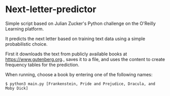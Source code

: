 # Next-letter-predictor
Simple script based on Julian Zucker's Python challenge on the O'Reilly Learning platform.

It predicts the next letter based on training text data using a simple probabilistic choice.

First it downloads the text from publicly available books at https://www.gutenberg.org., saves it to a file, and uses the content to create frequency tables for the prediction.

When running, choose a book by entering one of the following names:

    $ python3 main.py [Frankenstein, Pride and Prejudice, Dracula, and Moby Dick]
